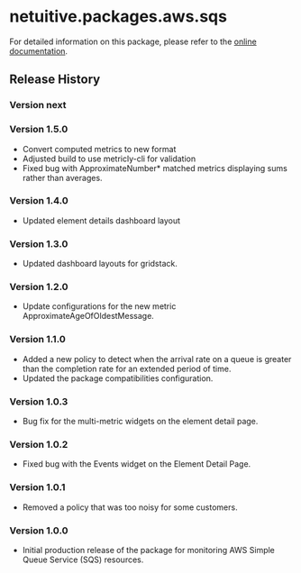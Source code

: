 # netuitive.packages.aws.sqs

For detailed information on this package, please refer to the [online documentation](https://help.netuitive.com/Content/Integrations/aws.htm).

## Release History

### Version next

### Version 1.5.0

* Convert computed metrics to new format
* Adjusted build to use metricly-cli for validation
* Fixed bug with ApproximateNumber* matched metrics displaying sums rather than averages.

### Version 1.4.0

* Updated element details dashboard layout

### Version 1.3.0

* Updated dashboard layouts for gridstack.

### Version 1.2.0

* Update configurations for the new metric ApproximateAgeOfOldestMessage.

### Version 1.1.0

* Added a new policy to detect when the arrival rate on a queue is greater than the completion rate for an extended period of time.
* Updated the package compatibilities configuration.

### Version 1.0.3

* Bug fix for the multi-metric widgets on the element detail page.

### Version 1.0.2

* Fixed bug with the Events widget on the Element Detail Page.

### Version 1.0.1

* Removed a policy that was too noisy for some customers.

### Version 1.0.0

* Initial production release of the package for monitoring AWS Simple Queue Service (SQS) resources.
